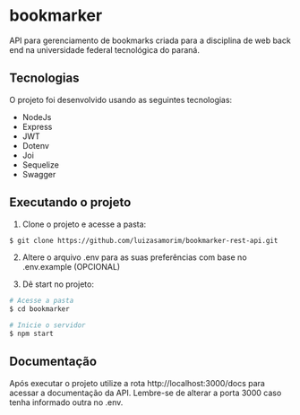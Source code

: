 
# bookmarker

API para gerenciamento de bookmarks criada para a disciplina de web back end na universidade federal tecnológica do paraná.

## Tecnologias

O projeto foi desenvolvido usando as seguintes tecnologias:

- NodeJs
- Express
- JWT
- Dotenv
- Joi
- Sequelize
- Swagger

## Executando o projeto

1. Clone o projeto e acesse a pasta:

```bash
$ git clone https://github.com/luizasamorim/bookmarker-rest-api.git
```
2. Altere o arquivo .env para as suas preferências com base no .env.example (OPCIONAL)

3. Dê start no projeto:
```bash
# Acesse a pasta
$ cd bookmarker
```
```bash
# Inicie o servidor
$ npm start
```

## Documentação

Após executar o projeto utilize a rota http://localhost:3000/docs para acessar a documentação da API. 
Lembre-se de alterar a porta 3000 caso tenha informado outra no .env.